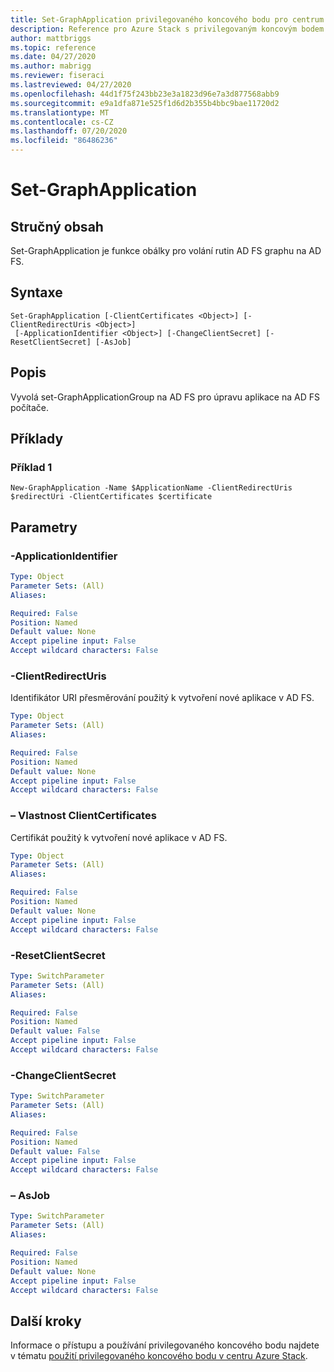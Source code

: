 ```yaml
---
title: Set-GraphApplication privilegovaného koncového bodu pro centrum Azure Stack
description: Reference pro Azure Stack s privilegovaným koncovým bodem prostředí PowerShell – set-GraphApplication
author: mattbriggs
ms.topic: reference
ms.date: 04/27/2020
ms.author: mabrigg
ms.reviewer: fiseraci
ms.lastreviewed: 04/27/2020
ms.openlocfilehash: 44d1f75f243bb23e3a1823d96e7a3d877568abb9
ms.sourcegitcommit: e9a1dfa871e525f1d6d2b355b4bbc9bae11720d2
ms.translationtype: MT
ms.contentlocale: cs-CZ
ms.lasthandoff: 07/20/2020
ms.locfileid: "86486236"
---
```

# <a name="set-graphapplication"></a>Set-GraphApplication

## <a name="synopsis"></a>Stručný obsah
Set-GraphApplication je funkce obálky pro volání rutin AD FS graphu na AD FS.

## <a name="syntax"></a>Syntaxe

```
Set-GraphApplication [-ClientCertificates <Object>] [-ClientRedirectUris <Object>]
 [-ApplicationIdentifier <Object>] [-ChangeClientSecret] [-ResetClientSecret] [-AsJob]
```

## <a name="description"></a>Popis
Vyvolá set-GraphApplicationGroup na AD FS pro úpravu aplikace na AD FS počítače.

## <a name="examples"></a>Příklady

### <a name="example-1"></a>Příklad 1
```
New-GraphApplication -Name $ApplicationName -ClientRedirectUris $redirectUri -ClientCertificates $certificate
```

## <a name="parameters"></a>Parametry

### <a name="-applicationidentifier"></a>-ApplicationIdentifier
 

```yaml
Type: Object
Parameter Sets: (All)
Aliases:

Required: False
Position: Named
Default value: None
Accept pipeline input: False
Accept wildcard characters: False
```

### <a name="-clientredirecturis"></a>-ClientRedirectUris
Identifikátor URI přesměrování použitý k vytvoření nové aplikace v AD FS.

```yaml
Type: Object
Parameter Sets: (All)
Aliases:

Required: False
Position: Named
Default value: None
Accept pipeline input: False
Accept wildcard characters: False
```

### <a name="-clientcertificates"></a>– Vlastnost ClientCertificates
Certifikát použitý k vytvoření nové aplikace v AD FS.

```yaml
Type: Object
Parameter Sets: (All)
Aliases:

Required: False
Position: Named
Default value: None
Accept pipeline input: False
Accept wildcard characters: False
```

### <a name="-resetclientsecret"></a>-ResetClientSecret
 

```yaml
Type: SwitchParameter
Parameter Sets: (All)
Aliases:

Required: False
Position: Named
Default value: False
Accept pipeline input: False
Accept wildcard characters: False
```

### <a name="-changeclientsecret"></a>-ChangeClientSecret
 

```yaml
Type: SwitchParameter
Parameter Sets: (All)
Aliases:

Required: False
Position: Named
Default value: False
Accept pipeline input: False
Accept wildcard characters: False
```

### <a name="-asjob"></a>– AsJob


```yaml
Type: SwitchParameter
Parameter Sets: (All)
Aliases:

Required: False
Position: Named
Default value: None
Accept pipeline input: False
Accept wildcard characters: False
```

## <a name="next-steps"></a>Další kroky

Informace o přístupu a používání privilegovaného koncového bodu najdete v tématu [použití privilegovaného koncového bodu v centru Azure Stack](../../operator/azure-stack-privileged-endpoint.md).
